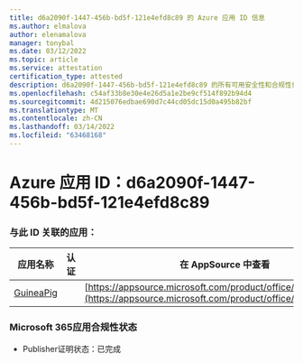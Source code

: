 ```yaml
---
title: d6a2090f-1447-456b-bd5f-121e4efd8c89 的 Azure 应用 ID 信息
ms.author: elmalova
author: elenamalova
manager: tonybal
ms.date: 03/12/2022
ms.topic: article
ms.service: attestation
certification_type: attested
description: d6a2090f-1447-456b-bd5f-121e4efd8c89 的所有可用安全性和合规性信息。
ms.openlocfilehash: c54af33b8e30e4e26d5a1e2be9cf514f892b94d4
ms.sourcegitcommit: 4d215076edbae690d7c44cd05dc15d0a495b82bf
ms.translationtype: MT
ms.contentlocale: zh-CN
ms.lasthandoff: 03/14/2022
ms.locfileid: "63468168"
---
```

# <a name="azure-app-id-d6a2090f-1447-456b-bd5f-121e4efd8c89"></a>Azure 应用 ID：d6a2090f-1447-456b-bd5f-121e4efd8c89


### <a name="apps-associated-with-this-id"></a>与此 ID 关联的应用：
| **应用名称** | **认证** | **在 AppSource 中查看** |
|--------------|---------------|-----------------------|
| [GuineaPig](../forward/WA200003486) |  | [https://appsource.microsoft.com/product/office/WA200003486](https://appsource.microsoft.com/product/office/WA200003486) |

### <a name="microsoft-365-app-compliance-status"></a>Microsoft 365应用合规性状态
- Publisher证明状态：已完成
